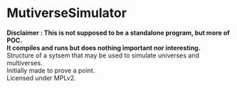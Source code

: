 # MutiverseSimulator
**Disclaimer : This is not supposed to be a standalone program, but more of POC.  
It compiles and runs but does nothing important nor interesting.**  
Structure of a sytsem that may be used to simulate universes and multiverses.  
Initially made to prove a point.  
Licensed under MPLv2.
